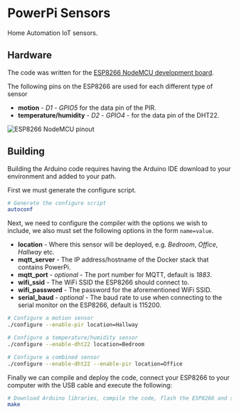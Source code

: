 # PowerPi Sensors

Home Automation IoT sensors.

## Hardware

The code was written for the [ESP8266 NodeMCU development board](https://en.wikipedia.org/wiki/NodeMCU).

The following pins on the ESP8266 are used for each different type of sensor

-   **motion** - _D1_ - _GPIO5_ for the data pin of the PIR.
-   **temperature/humidity** - _D2_ - _GPIO4_ - for the data pin of the DHT22.

![ESP8266 NodeMCU pinout](https://hackster.imgix.net/uploads/attachments/944050/node-mcu_nRId0HmElJ.jpg?auto=compress%2Cformat&w=1280&h=960&fit=max)

## Building

Building the Arduino code requires having the Arduino IDE download to your environment and added to your path.

First we must generate the configure script.

```bash
# Generate the configure script
autoconf
```

Next, we need to configure the compiler with the options we wish to include, we also must set the following options in the form `name=value`.

-   **location** - Where this sensor will be deployed, e.g. _Bedroom_, _Office_, _Hallway_ etc.
-   **mqtt_server** - The IP address/hostname of the Docker stack that contains PowerPi.
-   **mqtt_port** - _optional_ - The port number for MQTT, default is _1883_.
-   **wifi_ssid** - The WiFi SSID the ESP8266 should connect to.
-   **wifi_password** - The password for the aforementioned WiFi SSID.
-   **serial_baud** - _optional_ - The baud rate to use when connecting to the serial monitor on the ESP8266, default is 115200.

```bash
# Configure a motion sensor
./configure --enable-pir location=Hallway

# Configure a temperature/humidity sensor
./configure --enable-dht22 location=Bedroom

# Configure a combined sensor
./configure --enable-dht22 --enable-pir location=Office
```

Finally we can compile and deploy the code, connect your ESP8266 to your computer with the USB cable and execute the following:

```bash
# Download Arduino libraries, compile the code, flash the ESP8266 and start the serial monitor
make
```
